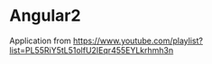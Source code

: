 # Angular2
Application from https://www.youtube.com/playlist?list=PL55RiY5tL51olfU2IEqr455EYLkrhmh3n

